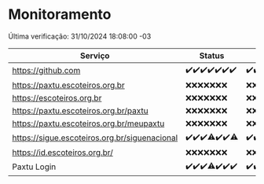 # Monitoramento

Última verificação: 31/10/2024 18:08:00 -03

|Serviço|Status|Últimas 24h|
|---|---|---|
|https://github.com|<span title="2024-10-24: OK=23">✔️</span><span title="2024-10-25: OK=23">✔️</span><span title="2024-10-26: OK=23">✔️</span><span title="2024-10-27: OK=23">✔️</span><span title="2024-10-28: OK=23">✔️</span><span title="2024-10-29: OK=23">✔️</span><span title="2024-10-30: OK=20">✔️</span>|<span title="30/10/2024 19:07:00 -03 : 200">✔️</span><span title="30/10/2024 20:08:00 -03 : 200">✔️</span><span title="30/10/2024 21:40:00 -03 : 200">✔️</span><span title="30/10/2024 23:13:00 -03 : 200">✔️</span><span title="31/10/2024 00:17:00 -03 : 200">✔️</span><span title="31/10/2024 01:11:00 -03 : 200">✔️</span><span title="31/10/2024 02:08:00 -03 : 200">✔️</span><span title="31/10/2024 03:12:00 -03 : 200">✔️</span><span title="31/10/2024 04:08:00 -03 : 200">✔️</span><span title="31/10/2024 05:11:00 -03 : 200">✔️</span><span title="31/10/2024 06:09:00 -03 : 200">✔️</span><span title="31/10/2024 07:09:00 -03 : 200">✔️</span><span title="31/10/2024 08:09:00 -03 : 200">✔️</span><span title="31/10/2024 09:15:00 -03 : 200">✔️</span><span title="31/10/2024 10:17:00 -03 : 200">✔️</span><span title="31/10/2024 11:08:00 -03 : 200">✔️</span><span title="31/10/2024 12:08:00 -03 : 200">✔️</span><span title="31/10/2024 13:10:00 -03 : 200">✔️</span><span title="31/10/2024 14:07:00 -03 : 200">✔️</span><span title="31/10/2024 15:11:00 -03 : 200">✔️</span><span title="31/10/2024 16:04:00 -03 : 200">✔️</span><span title="31/10/2024 17:09:00 -03 : 200">✔️</span><span title="31/10/2024 18:08:00 -03 : 200">✔️</span>|
|https://paxtu.escoteiros.org.br|<span title="2024-10-24: Falhas=23">❌</span><span title="2024-10-25: Falhas=23">❌</span><span title="2024-10-26: Falhas=23">❌</span><span title="2024-10-27: Falhas=23">❌</span><span title="2024-10-28: Falhas=23">❌</span><span title="2024-10-29: Falhas=23">❌</span><span title="2024-10-30: Falhas=20">❌</span>|<span title="30/10/2024 19:07:00 -03 : 403">❌</span><span title="30/10/2024 20:08:00 -03 : 403">❌</span><span title="30/10/2024 21:40:00 -03 : 403">❌</span><span title="30/10/2024 23:13:00 -03 : 403">❌</span><span title="31/10/2024 00:17:00 -03 : 403">❌</span><span title="31/10/2024 01:11:00 -03 : 403">❌</span><span title="31/10/2024 02:08:00 -03 : 403">❌</span><span title="31/10/2024 03:12:00 -03 : 403">❌</span><span title="31/10/2024 04:08:00 -03 : 403">❌</span><span title="31/10/2024 05:11:00 -03 : 403">❌</span><span title="31/10/2024 06:09:00 -03 : 403">❌</span><span title="31/10/2024 07:09:00 -03 : 403">❌</span><span title="31/10/2024 08:09:00 -03 : 403">❌</span><span title="31/10/2024 09:15:00 -03 : 403">❌</span><span title="31/10/2024 10:17:00 -03 : 403">❌</span><span title="31/10/2024 11:08:00 -03 : 403">❌</span><span title="31/10/2024 12:08:00 -03 : 403">❌</span><span title="31/10/2024 13:10:00 -03 : 403">❌</span><span title="31/10/2024 14:07:00 -03 : 403">❌</span><span title="31/10/2024 15:11:00 -03 : 403">❌</span><span title="31/10/2024 16:04:00 -03 : 403">❌</span><span title="31/10/2024 17:09:00 -03 : 403">❌</span><span title="31/10/2024 18:08:00 -03 : 403">❌</span>|
|https://escoteiros.org.br|<span title="2024-10-24: Falhas=23">❌</span><span title="2024-10-25: Falhas=23">❌</span><span title="2024-10-26: Falhas=23">❌</span><span title="2024-10-27: Falhas=23">❌</span><span title="2024-10-28: Falhas=23">❌</span><span title="2024-10-29: Falhas=23">❌</span><span title="2024-10-30: Falhas=20">❌</span>|<span title="30/10/2024 19:07:00 -03 : 403">❌</span><span title="30/10/2024 20:08:00 -03 : 403">❌</span><span title="30/10/2024 21:40:00 -03 : 403">❌</span><span title="30/10/2024 23:13:00 -03 : 403">❌</span><span title="31/10/2024 00:17:00 -03 : 403">❌</span><span title="31/10/2024 01:11:00 -03 : 403">❌</span><span title="31/10/2024 02:09:00 -03 : 403">❌</span><span title="31/10/2024 03:12:00 -03 : 403">❌</span><span title="31/10/2024 04:08:00 -03 : 403">❌</span><span title="31/10/2024 05:11:00 -03 : 403">❌</span><span title="31/10/2024 06:09:00 -03 : 403">❌</span><span title="31/10/2024 07:09:00 -03 : 403">❌</span><span title="31/10/2024 08:09:00 -03 : 403">❌</span><span title="31/10/2024 09:15:00 -03 : 403">❌</span><span title="31/10/2024 10:17:00 -03 : 403">❌</span><span title="31/10/2024 11:08:00 -03 : 403">❌</span><span title="31/10/2024 12:08:00 -03 : 403">❌</span><span title="31/10/2024 13:10:00 -03 : 403">❌</span><span title="31/10/2024 14:07:00 -03 : 403">❌</span><span title="31/10/2024 15:11:00 -03 : 403">❌</span><span title="31/10/2024 16:04:00 -03 : 403">❌</span><span title="31/10/2024 17:09:00 -03 : 403">❌</span><span title="31/10/2024 18:08:00 -03 : 403">❌</span>|
|https://paxtu.escoteiros.org.br/paxtu|<span title="2024-10-24: Falhas=23">❌</span><span title="2024-10-25: Falhas=23">❌</span><span title="2024-10-26: Falhas=23">❌</span><span title="2024-10-27: Falhas=23">❌</span><span title="2024-10-28: Falhas=23">❌</span><span title="2024-10-29: Falhas=23">❌</span><span title="2024-10-30: Falhas=20">❌</span>|<span title="30/10/2024 19:07:00 -03 : 403">❌</span><span title="30/10/2024 20:08:00 -03 : 403">❌</span><span title="30/10/2024 21:40:00 -03 : 403">❌</span><span title="30/10/2024 23:13:00 -03 : 403">❌</span><span title="31/10/2024 00:17:00 -03 : 403">❌</span><span title="31/10/2024 01:11:00 -03 : 403">❌</span><span title="31/10/2024 02:09:00 -03 : 403">❌</span><span title="31/10/2024 03:12:00 -03 : 403">❌</span><span title="31/10/2024 04:08:00 -03 : 403">❌</span><span title="31/10/2024 05:11:00 -03 : 403">❌</span><span title="31/10/2024 06:09:00 -03 : 403">❌</span><span title="31/10/2024 07:09:00 -03 : 403">❌</span><span title="31/10/2024 08:09:00 -03 : 403">❌</span><span title="31/10/2024 09:15:00 -03 : 403">❌</span><span title="31/10/2024 10:17:00 -03 : 403">❌</span><span title="31/10/2024 11:08:00 -03 : 403">❌</span><span title="31/10/2024 12:08:00 -03 : 403">❌</span><span title="31/10/2024 13:10:00 -03 : 403">❌</span><span title="31/10/2024 14:07:00 -03 : 403">❌</span><span title="31/10/2024 15:11:00 -03 : 403">❌</span><span title="31/10/2024 16:04:00 -03 : 403">❌</span><span title="31/10/2024 17:09:00 -03 : 403">❌</span><span title="31/10/2024 18:08:00 -03 : 403">❌</span>|
|https://paxtu.escoteiros.org.br/meupaxtu|<span title="2024-10-24: Falhas=23">❌</span><span title="2024-10-25: Falhas=23">❌</span><span title="2024-10-26: Falhas=23">❌</span><span title="2024-10-27: Falhas=23">❌</span><span title="2024-10-28: Falhas=23">❌</span><span title="2024-10-29: Falhas=23">❌</span><span title="2024-10-30: Falhas=20">❌</span>|<span title="30/10/2024 19:07:00 -03 : 403">❌</span><span title="30/10/2024 20:08:00 -03 : 403">❌</span><span title="30/10/2024 21:40:00 -03 : 403">❌</span><span title="30/10/2024 23:13:00 -03 : 403">❌</span><span title="31/10/2024 00:17:00 -03 : 403">❌</span><span title="31/10/2024 01:11:00 -03 : 403">❌</span><span title="31/10/2024 02:09:00 -03 : 403">❌</span><span title="31/10/2024 03:12:00 -03 : 403">❌</span><span title="31/10/2024 04:08:00 -03 : 403">❌</span><span title="31/10/2024 05:11:00 -03 : 403">❌</span><span title="31/10/2024 06:09:00 -03 : 403">❌</span><span title="31/10/2024 07:09:00 -03 : 403">❌</span><span title="31/10/2024 08:09:00 -03 : 403">❌</span><span title="31/10/2024 09:15:00 -03 : 403">❌</span><span title="31/10/2024 10:17:00 -03 : 403">❌</span><span title="31/10/2024 11:08:00 -03 : 403">❌</span><span title="31/10/2024 12:08:00 -03 : 403">❌</span><span title="31/10/2024 13:10:00 -03 : 403">❌</span><span title="31/10/2024 14:07:00 -03 : 403">❌</span><span title="31/10/2024 15:11:00 -03 : 403">❌</span><span title="31/10/2024 16:04:00 -03 : 403">❌</span><span title="31/10/2024 17:09:00 -03 : 403">❌</span><span title="31/10/2024 18:08:00 -03 : 403">❌</span>|
|https://sigue.escoteiros.org.br/siguenacional|<span title="2024-10-24: OK=23">✔️</span><span title="2024-10-25: OK=23">✔️</span><span title="2024-10-26: OK=23">✔️</span><span title="2024-10-27: OK=22, Falhas=1">⚠️</span><span title="2024-10-28: OK=23">✔️</span><span title="2024-10-29: OK=23">✔️</span><span title="2024-10-30: OK=19, Falhas=1">⚠️</span>|<span title="30/10/2024 19:07:00 -03 : 200">✔️</span><span title="30/10/2024 20:08:00 -03 : 200">✔️</span><span title="30/10/2024 21:40:00 -03 : 200">✔️</span><span title="30/10/2024 23:13:00 -03 : 200">✔️</span><span title="31/10/2024 00:17:00 -03 : 200">✔️</span><span title="31/10/2024 01:11:00 -03 : 200">✔️</span><span title="31/10/2024 02:09:00 -03 : 200">✔️</span><span title="31/10/2024 03:12:00 -03 : 200">✔️</span><span title="31/10/2024 04:08:00 -03 : 200">✔️</span><span title="31/10/2024 05:11:00 -03 : 200">✔️</span><span title="31/10/2024 06:09:00 -03 : 200">✔️</span><span title="31/10/2024 07:09:00 -03 : 200">✔️</span><span title="31/10/2024 08:09:00 -03 : 200">✔️</span><span title="31/10/2024 09:15:00 -03 : 200">✔️</span><span title="31/10/2024 10:17:00 -03 : 200">✔️</span><span title="31/10/2024 11:08:00 -03 : 200">✔️</span><span title="31/10/2024 12:08:00 -03 : 200">✔️</span><span title="31/10/2024 13:10:00 -03 : 200">✔️</span><span title="31/10/2024 14:07:00 -03 : 200">✔️</span><span title="31/10/2024 15:11:00 -03 : 200">✔️</span><span title="31/10/2024 16:04:00 -03 : 0">❌</span><span title="31/10/2024 17:09:00 -03 : 200">✔️</span><span title="31/10/2024 18:08:00 -03 : 200">✔️</span>|
|https://id.escoteiros.org.br/|<span title="2024-10-24: Falhas=23">❌</span><span title="2024-10-25: Falhas=23">❌</span><span title="2024-10-26: Falhas=23">❌</span><span title="2024-10-27: Falhas=23">❌</span><span title="2024-10-28: Falhas=23">❌</span><span title="2024-10-29: Falhas=23">❌</span><span title="2024-10-30: Falhas=20">❌</span>|<span title="30/10/2024 19:07:00 -03 : 403">❌</span><span title="30/10/2024 20:08:00 -03 : 403">❌</span><span title="30/10/2024 21:40:00 -03 : 403">❌</span><span title="30/10/2024 23:13:00 -03 : 403">❌</span><span title="31/10/2024 00:17:00 -03 : 403">❌</span><span title="31/10/2024 01:11:00 -03 : 403">❌</span><span title="31/10/2024 02:09:00 -03 : 403">❌</span><span title="31/10/2024 03:12:00 -03 : 403">❌</span><span title="31/10/2024 04:08:00 -03 : 403">❌</span><span title="31/10/2024 05:11:00 -03 : 403">❌</span><span title="31/10/2024 06:09:00 -03 : 403">❌</span><span title="31/10/2024 07:09:00 -03 : 403">❌</span><span title="31/10/2024 08:09:00 -03 : 403">❌</span><span title="31/10/2024 09:15:00 -03 : 403">❌</span><span title="31/10/2024 10:17:00 -03 : 403">❌</span><span title="31/10/2024 11:08:00 -03 : 403">❌</span><span title="31/10/2024 12:08:00 -03 : 403">❌</span><span title="31/10/2024 13:10:00 -03 : 403">❌</span><span title="31/10/2024 14:07:00 -03 : 403">❌</span><span title="31/10/2024 15:11:00 -03 : 403">❌</span><span title="31/10/2024 16:04:00 -03 : 403">❌</span><span title="31/10/2024 17:09:00 -03 : 403">❌</span><span title="31/10/2024 18:08:00 -03 : 403">❌</span>|
|Paxtu Login|<span title="2024-10-24: OK=23">✔️</span><span title="2024-10-25: OK=23">✔️</span><span title="2024-10-26: OK=23">✔️</span><span title="2024-10-27: OK=22, Falhas=1">⚠️</span><span title="2024-10-28: OK=23">✔️</span><span title="2024-10-29: OK=23">✔️</span><span title="2024-10-30: OK=20">✔️</span>|<span title="30/10/2024 19:07:00 -03 : 200">✔️</span><span title="30/10/2024 20:08:00 -03 : 200">✔️</span><span title="30/10/2024 21:40:00 -03 : 200">✔️</span><span title="30/10/2024 23:13:00 -03 : 200">✔️</span><span title="31/10/2024 00:17:00 -03 : 200">✔️</span><span title="31/10/2024 01:11:00 -03 : 200">✔️</span><span title="31/10/2024 02:09:00 -03 : 200">✔️</span><span title="31/10/2024 03:12:00 -03 : 200">✔️</span><span title="31/10/2024 04:08:00 -03 : 200">✔️</span><span title="31/10/2024 05:11:00 -03 : 200">✔️</span><span title="31/10/2024 06:09:00 -03 : 200">✔️</span><span title="31/10/2024 07:09:00 -03 : 200">✔️</span><span title="31/10/2024 08:09:00 -03 : 200">✔️</span><span title="31/10/2024 09:15:00 -03 : 200">✔️</span><span title="31/10/2024 10:17:00 -03 : 200">✔️</span><span title="31/10/2024 11:08:00 -03 : 200">✔️</span><span title="31/10/2024 12:08:00 -03 : 200">✔️</span><span title="31/10/2024 13:10:00 -03 : 200">✔️</span><span title="31/10/2024 14:07:00 -03 : 200">✔️</span><span title="31/10/2024 15:11:00 -03 : 200">✔️</span><span title="31/10/2024 16:04:00 -03 : 200">✔️</span><span title="31/10/2024 17:09:00 -03 : 200">✔️</span><span title="31/10/2024 18:08:00 -03 : 200">✔️</span>|
